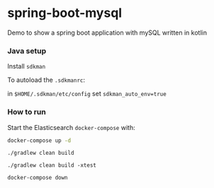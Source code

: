 # spring-boot-mysql

Demo to show a spring boot application with mySQL written in kotlin

### Java setup

Install `sdkman`

To autoload the `.sdkmanrc`:

in `$HOME/.sdkman/etc/config` set `sdkman_auto_env=true`

### How to run

Start the Elasticsearch `docker-compose` with:

```bash
docker-compose up -d
``` 

```shell
./gradlew clean build 
```

```shell
./gradlew clean build -xtest 
```

```bash
docker-compose down
``` 
